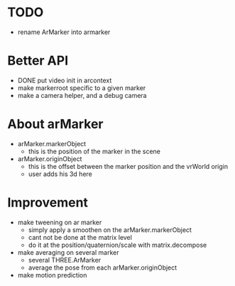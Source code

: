 # TODO
- rename ArMarker into armarker

# Better API
- DONE put video init in arcontext
- make markerroot specific to a given marker
- make a camera helper, and a debug camera



# About arMarker
- arMarker.markerObject 
  - this is the position of the marker in the scene
- arMarker.originObject
  - this is the offset between the marker position and the vrWorld origin
  - user adds his 3d here

# Improvement
- make tweening on ar marker
  - simply apply a smoothen on the arMarker.markerObject
  - cant not be done at the matrix level
  - do it at the position/quaternion/scale with matrix.decompose
- make averaging on several marker
  - several THREE.ArMarker
  - average the pose from each arMarker.originObject
- make motion prediction
